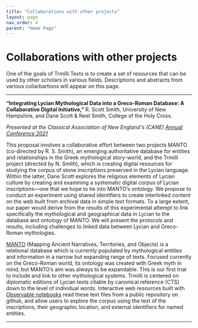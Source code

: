 ```yaml
---
title: "Collaborations with other projects"
layout: page
nav_order: 4
parent: "Home Page"
---
```


# Collaborations with other projects

One of the goals of Trmilli Texts is to create a set of resources that can be used by other scholars in various fields. Descriptions and abstracts from various collarbartions will appear on this page. 

---

**“Integrating Lycian Mythological Data into a Greco-Roman Database: A Collaborative Digital
Initiative,”** R. Scott Smith, University of New Hampshire, and Dane Scott & Neel Smith, College of the
Holy Cross.

*Presented at the Classical Association of New England's (CANE) [Annual Conference 2021](https://drive.google.com/file/d/1KholBlt7XjO3Y_2aU9zfejORSKTs45K3/view)*

This proposal involves a collaborative effort between two projects MANTO (co-directed by R. S. Smith), an emerging authoritative database for entities and relationships in the Greek mythological story-world, and the Trmilli project (directed by N. Smith), which is creating digital resources for studying the corpus of stone inscriptions preserved in the Lycian language. Within the latter, Dane Scott explores the religious elements of Lycian culture by creating and examining a systematic digital corpus of Lycian inscriptions—one that we hope to tie into MANTO’s ontology. We propose to conduct an experiment using shared identifiers to create interlinked content on the web built from archival data in simple text formats. To a large extent, our paper would derive from the results of this experimental attempt to link specifically the mythological and geographical data in Lycian to the database and ontology of MANTO. We will present the protocols and results, including challenges to linked data between Lycian and Greco-Roman mythologies.

[MANTO](https://manto-myth.org) (Mapping Ancient Narratives, Territories, and Objects) is a relational database which is currently populated by mythological entities and information in a narrow but expanding range of texts. Focused currently on the Greco-Roman world, its ontology was created with Greek myth in mind, but MANTO’s aim was always to be expandable. This is our first trial to include and link to other mythological systems. Trmilli is centered on diplomatic editions of Lycian texts citable by canonical reference (CTS) down to the level of individual words. Interactive web resources built with [Observable notebooks](https://observablehq.com/) read these text files from a public repository on github, and allow users to explore the corpus using the text of the inscriptions, their geographic location, and external identifiers for named entities.

---
